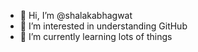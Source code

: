- 👋 Hi, I’m @shalakabhagwat
- 👀 I’m interested in understanding GitHub
- 🌱 I’m currently learning lots of things

<!---
shalakabhagwat/shalakabhagwat is a ✨ special ✨ repository because its `README.md` (this file) appears on your GitHub profile.
You can click the Preview link to take a look at your changes.
--->
